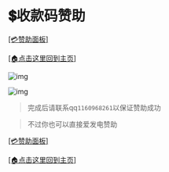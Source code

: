# 💲收款码赞助

[[💳赞助面板]](/zz.md)

[[🏠点击这里回到主页]](/README.md)

![img](/zz/10f10077930886a6.png)

![img](/zz/02.png)

> 完成后请联系qq`1160968261`以保证赞助成功

> 不过你也可以直接爱发电赞助

[[💳赞助面板]](/zz.md)

[[🏠点击这里回到主页]](/README.md)
